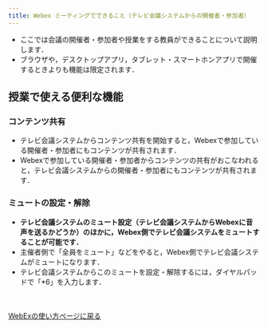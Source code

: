 ```yaml
---
title: Webex ミーティングでできること（テレビ会議システムからの開催者・参加者）
---
```


* ここでは会議の開催者・参加者や授業をする教員ができることについて説明します．
* ブラウザや，デスクトップアプリ，タブレット・スマートホンアプリで開催するときよりも機能は限定されます．

## 授業で使える便利な機能

### コンテンツ共有

* テレビ会議システムからコンテンツ共有を開始すると，Webexで参加している開催者・参加者にもコンテンツが共有されます．
* Webexで参加している開催者・参加者からコンテンツの共有がおこなわれると，テレビ会議システムからの開催者・参加者にもコンテンツが共有されます．

### ミュートの設定・解除

* **テレビ会議システムのミュート設定（テレビ会議システムからWebexに音声を送るかどうか）のほかに，Webex側でテレビ会議システムをミュートすることが可能です．**
* 主催者側で「全員をミュート」などをやると，Webex側でテレビ会議システムがミュートになります．
* テレビ会議システムからこのミュートを設定・解除するには，ダイヤルパッドで「*6」を入力します．






<br>
<br>
<a href="index" target="_blank">WebExの使い方ページに戻る</a>



